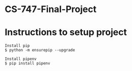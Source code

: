 # CS-747-Final-Project

# Instructions to setup project
```
Install pip
$ python -m ensurepip --upgrade

Install pipenv
$ pip install pipenv
```
